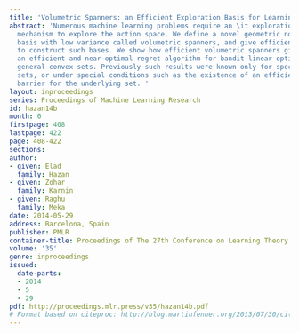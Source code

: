```yaml
---
title: 'Volumetric Spanners: an Efficient Exploration Basis for Learning '
abstract: 'Numerous machine learning problems require an \it exploration basis - a
  mechanism to explore the action space. We define a novel geometric notion of exploration
  basis with low variance called volumetric spanners, and give efficient algorithms
  to construct such bases. We show how efficient volumetric spanners give rise to
  an efficient and near-optimal regret algorithm for bandit linear optimization over
  general convex sets. Previously such results were known only for specific convex
  sets, or under special conditions such as the existence of an efficient self-concordant
  barrier for the underlying set. '
layout: inproceedings
series: Proceedings of Machine Learning Research
id: hazan14b
month: 0
firstpage: 408
lastpage: 422
page: 408-422
sections: 
author:
- given: Elad
  family: Hazan
- given: Zohar
  family: Karnin
- given: Raghu
  family: Meka
date: 2014-05-29
address: Barcelona, Spain
publisher: PMLR
container-title: Proceedings of The 27th Conference on Learning Theory
volume: '35'
genre: inproceedings
issued:
  date-parts:
  - 2014
  - 5
  - 29
pdf: http://proceedings.mlr.press/v35/hazan14b.pdf
# Format based on citeproc: http://blog.martinfenner.org/2013/07/30/citeproc-yaml-for-bibliographies/
---
```

